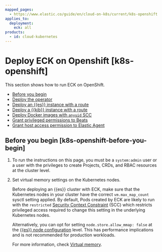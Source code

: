 ```yaml
---
mapped_pages:
  - https://www.elastic.co/guide/en/cloud-on-k8s/current/k8s-openshift.html
applies_to:
  deployment:
    eck: all
products:
  - id: cloud-kubernetes
---
```


# Deploy ECK on Openshift [k8s-openshift]

This section shows how to run ECK on OpenShift.

* [Before you begin](#k8s-openshift-before-you-begin)
* [Deploy the operator](k8s-openshift-deploy-operator.md)
* [Deploy an {{es}} instance with a route](k8s-openshift-deploy-elasticsearch.md)
* [Deploy a {{kib}} instance with a route](k8s-openshift-deploy-kibana.md)
* [Deploy Docker images with `anyuid` SCC](k8s-openshift-anyuid-workaround.md)
* [Grant privileged permissions to Beats](k8s-openshift-beats.md)
* [Grant host access permission to Elastic Agent](k8s-openshift-agent.md)

## Before you begin [k8s-openshift-before-you-begin] 

1. To run the instructions on this page, you must be a `system:admin` user or a user with the privileges to create Projects, CRDs, and RBAC resources at the cluster level.
2. Set virtual memory settings on the Kubernetes nodes.

    Before deploying an {{es}} cluster with ECK, make sure that the Kubernetes nodes in your cluster have the correct `vm.max_map_count` sysctl setting applied. By default, Pods created by ECK are likely to run with the `restricted` [Security Context Constraint](https://docs.openshift.com/container-platform/4.12/authentication/managing-security-context-constraints.html) (SCC) which restricts privileged access required to change this setting in the underlying Kubernetes nodes.

    Alternatively, you can opt for setting `node.store.allow_mmap: false` at the [{{es}} node configuration](node-configuration.md) level. This has performance implications and is not recommended for production workloads.

    For more information, check [Virtual memory](virtual-memory.md).








